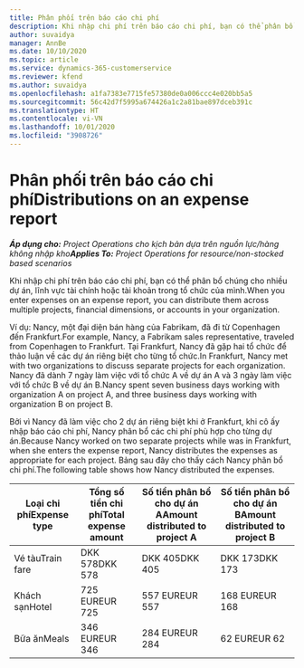 ```yaml
---
title: Phân phối trên báo cáo chi phí
description: Khi nhập chi phí trên báo cáo chi phí, bạn có thể phân bổ chúng cho nhiều dự án, pháp nhân hoặc tài khoản trong tổ chức của mình.
author: suvaidya
manager: AnnBe
ms.date: 10/10/2020
ms.topic: article
ms.service: dynamics-365-customerservice
ms.reviewer: kfend
ms.author: suvaidya
ms.openlocfilehash: a1fa7383e7715fe57380de0a006ccc4e020bb5a5
ms.sourcegitcommit: 56c42d7f5995a674426a1c2a81bae897dceb391c
ms.translationtype: HT
ms.contentlocale: vi-VN
ms.lasthandoff: 10/01/2020
ms.locfileid: "3908726"
---
```

# <a name="distributions-on-an-expense-report"></a><span data-ttu-id="58b5a-103">Phân phối trên báo cáo chi phí</span><span class="sxs-lookup"><span data-stu-id="58b5a-103">Distributions on an expense report</span></span>

<span data-ttu-id="58b5a-104">_**Áp dụng cho:** Project Operations cho kịch bản dựa trên nguồn lực/hàng không nhập kho_</span><span class="sxs-lookup"><span data-stu-id="58b5a-104">_**Applies To:** Project Operations for resource/non-stocked based scenarios_</span></span>

<span data-ttu-id="58b5a-105">Khi nhập chi phí trên báo cáo chi phí, bạn có thể phân bổ chúng cho nhiều dự án, lĩnh vực tài chính hoặc tài khoản trong tổ chức của mình.</span><span class="sxs-lookup"><span data-stu-id="58b5a-105">When you enter expenses on an expense report, you can distribute them across multiple projects, financial dimensions, or accounts in your organization.</span></span>

<span data-ttu-id="58b5a-106">Ví dụ: Nancy, một đại diện bán hàng của Fabrikam, đã đi từ Copenhagen đến Frankfurt.</span><span class="sxs-lookup"><span data-stu-id="58b5a-106">For example, Nancy, a Fabrikam sales representative, traveled from Copenhagen to Frankfurt.</span></span> <span data-ttu-id="58b5a-107">Tại Frankfurt, Nancy đã gặp hai tổ chức để thảo luận về các dự án riêng biệt cho từng tổ chức.</span><span class="sxs-lookup"><span data-stu-id="58b5a-107">In Frankfurt, Nancy met with two organizations to discuss separate projects for each organization.</span></span> <span data-ttu-id="58b5a-108">Nancy đã dành 7 ngày làm việc với tổ chức A về dự án A và 3 ngày làm việc với tổ chức B về dự án B.</span><span class="sxs-lookup"><span data-stu-id="58b5a-108">Nancy spent seven business days working with organization A on project A, and three business days working with organization B on project B.</span></span>

<span data-ttu-id="58b5a-109">Bởi vì Nancy đã làm việc cho 2 dự án riêng biệt khi ở Frankfurt, khi cô ấy nhập báo cáo chi phí, Nancy phân bổ các chi phí phù hợp cho từng dự án.</span><span class="sxs-lookup"><span data-stu-id="58b5a-109">Because Nancy worked on two separate projects while was in Frankfurt, when she enters the expense report, Nancy distributes the expenses as appropriate for each project.</span></span> <span data-ttu-id="58b5a-110">Bảng sau đây cho thấy cách Nancy phân bổ chi phí.</span><span class="sxs-lookup"><span data-stu-id="58b5a-110">The following table shows how Nancy distributed the expenses.</span></span>

| <span data-ttu-id="58b5a-111">Loại chi phí</span><span class="sxs-lookup"><span data-stu-id="58b5a-111">Expense type</span></span> | <span data-ttu-id="58b5a-112">Tổng số tiền chi phí</span><span class="sxs-lookup"><span data-stu-id="58b5a-112">Total expense amount</span></span> | <span data-ttu-id="58b5a-113">Số tiền phân bổ cho dự án A</span><span class="sxs-lookup"><span data-stu-id="58b5a-113">Amount distributed to project A</span></span> | <span data-ttu-id="58b5a-114">Số tiền phân bổ cho dự án B</span><span class="sxs-lookup"><span data-stu-id="58b5a-114">Amount distributed to project B</span></span> |
|--------------|----------------------|---------------------------------|---------------------------------|
| <span data-ttu-id="58b5a-115">Vé tàu</span><span class="sxs-lookup"><span data-stu-id="58b5a-115">Train fare</span></span>   | <span data-ttu-id="58b5a-116">DKK 578</span><span class="sxs-lookup"><span data-stu-id="58b5a-116">DKK 578</span></span>              | <span data-ttu-id="58b5a-117">DKK 405</span><span class="sxs-lookup"><span data-stu-id="58b5a-117">DKK 405</span></span>                         | <span data-ttu-id="58b5a-118">DKK 173</span><span class="sxs-lookup"><span data-stu-id="58b5a-118">DKK 173</span></span>                         |
| <span data-ttu-id="58b5a-119">Khách sạn</span><span class="sxs-lookup"><span data-stu-id="58b5a-119">Hotel</span></span>        | <span data-ttu-id="58b5a-120">725 EUR</span><span class="sxs-lookup"><span data-stu-id="58b5a-120">EUR 725</span></span>              | <span data-ttu-id="58b5a-121">557 EUR</span><span class="sxs-lookup"><span data-stu-id="58b5a-121">EUR 557</span></span>                         | <span data-ttu-id="58b5a-122">168 EUR</span><span class="sxs-lookup"><span data-stu-id="58b5a-122">EUR 168</span></span>                         |
| <span data-ttu-id="58b5a-123">Bữa ăn</span><span class="sxs-lookup"><span data-stu-id="58b5a-123">Meals</span></span>        | <span data-ttu-id="58b5a-124">346 EUR</span><span class="sxs-lookup"><span data-stu-id="58b5a-124">EUR 346</span></span>              | <span data-ttu-id="58b5a-125">284 EUR</span><span class="sxs-lookup"><span data-stu-id="58b5a-125">EUR 284</span></span>                         | <span data-ttu-id="58b5a-126">62 EUR</span><span class="sxs-lookup"><span data-stu-id="58b5a-126">EUR 62</span></span>                          |
